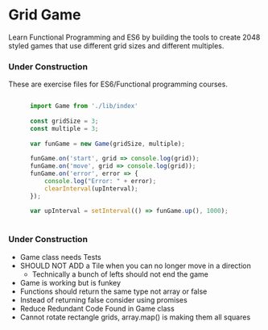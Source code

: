Grid Game
==========
Learn Functional Programming and ES6 by building the tools to create 2048 styled games that use different grid sizes 
and different multiples.

### Under Construction
These are exercise files for ES6/Functional programming courses.

```javascript

      import Game from './lib/index'
      
      const gridSize = 3;
      const multiple = 3;
      
      var funGame = new Game(gridSize, multiple);
      
      funGame.on('start', grid => console.log(grid));
      funGame.on('move', grid => console.log(grid));
      funGame.on('error', error => {
          console.log("Error: " + error);
          clearInterval(upInterval);
      });
      
      var upInterval = setInterval(() => funGame.up(), 1000);
   
```

### Under Construction

* Game class needs Tests
* SHOULD NOT ADD a Tile when you can no longer move in a direction
    * Technically a bunch of lefts should not end the game
* Game is working but is funkey
* Functions should return the same type not array or false
* Instead of returning false consider using promises
* Reduce Redundant Code Found in Game class
* Cannot rotate rectangle grids, array.map() is making them all squares
